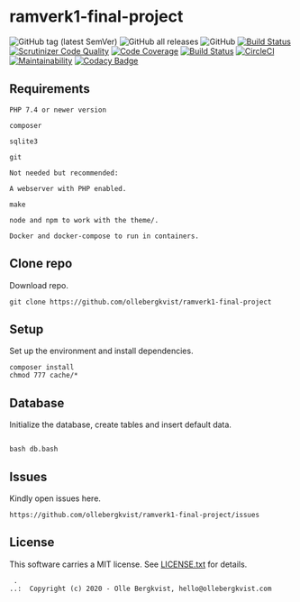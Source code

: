 # ramverk1-final-project

![GitHub tag (latest SemVer)](https://img.shields.io/github/v/tag/ollebergkvist/ramverk1-final-project)
![GitHub all releases](https://img.shields.io/github/downloads/ollebergkvist/ramverk1-final-project/total)
![GitHub](https://img.shields.io/github/license/ollebergkvist/ramverk1-final-project)
[![Build Status](https://travis-ci.com/ollebergkvist/ramverk1-final-project.svg?branch=main)](https://travis-ci.com/ollebergkvist/ramverk1)
[![Scrutinizer Code Quality](https://scrutinizer-ci.com/g/ollebergkvist/ramverk1-final-project/badges/quality-score.png?b=main)](https://scrutinizer-ci.com/g/ollebergkvist/ramverk1-final-project/?branch=main)
[![Code Coverage](https://scrutinizer-ci.com/g/ollebergkvist/ramverk1-final-project/badges/coverage.png?b=main)](https://scrutinizer-ci.com/g/ollebergkvist/ramverk1-final-project/?branch=main)
[![Build Status](https://scrutinizer-ci.com/g/ollebergkvist/ramverk1-final-project/badges/build.png?b=main)](https://scrutinizer-ci.com/g/ollebergkvist/ramverk1-final-project/build-status/main)
[![CircleCI](https://circleci.com/gh/ollebergkvist/ramverk1-final-project.svg?style=shield)](https://circleci.com/gh/ollebergkvist/ramverk1-final-project)
[![Maintainability](https://api.codeclimate.com/v1/badges/0aeba118582c2f3ce5c1/maintainability)](https://codeclimate.com/github/ollebergkvist/ramverk1-final-project/maintainability)
[![Codacy Badge](https://app.codacy.com/project/badge/Grade/384c5079a6aa493f814cb8283341206f)](https://www.codacy.com/gh/ollebergkvist/ramverk1-final-project/dashboard?utm_source=github.com&utm_medium=referral&utm_content=ollebergkvist/ramverk1-final-project&utm_campaign=Badge_Grade)

## Requirements

```
PHP 7.4 or newer version

composer

sqlite3

git

Not needed but recommended:

A webserver with PHP enabled.

make

node and npm to work with the theme/.

Docker and docker-compose to run in containers.
```

## Clone repo

Download repo.

```
git clone https://github.com/ollebergkvist/ramverk1-final-project
```

## Setup

Set up the environment and install dependencies.

```
composer install
chmod 777 cache/*
```

## Database

Initialize the database, create tables and insert default data.

```

bash db.bash
```

## Issues

Kindly open issues here.

```
https://github.com/ollebergkvist/ramverk1-final-project/issues

```

## License

This software carries a MIT license. See [LICENSE.txt](https://github.com/ollebergkvist/ramverk1-final-project/blob/main/LICENSE.txt) for details.

```
 .
..:  Copyright (c) 2020 - Olle Bergkvist, hello@ollebergkvist.com
```
